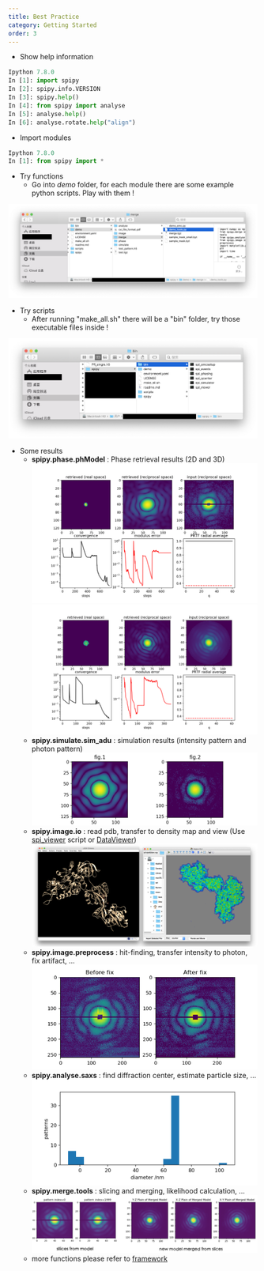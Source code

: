 ```yaml
---
title: Best Practice
category: Getting Started
order: 3
---
```


* Show help information
```python
Ipython 7.8.0
In [1]: import spipy
In [2]: spipy.info.VERSION
In [3]: spipy.help()
In [4]: from spipy import analyse
In [5]: analyse.help()
In [6]: analyse.rotate.help("align")
```

* Import modules
```python
Ipython 7.8.0
In [1]: from spipy import *
```

* Try functions
    * Go into *demo* folder, for each module there are some example python scripts. Play with them !

![practice_demo](../../images/testfolder.png)

* Try scripts
	* After running "make_all.sh" there will be a "bin" folder, try those executable files inside !

![practice_scripts](../../images/binfolder.png)

* Some results
	* **spipy.phase.phModel** : Phase retrieval results (2D and 3D)
![prnf-re-2d](../../images/2D-phasing.png)
![prnf-re-3d](../../images/3D-phasing.png)
	* **spipy.simulate.sim_adu** : simulation results (intensity pattern and photon pattern)
![simulation](../../images/simulation.png)
	* **spipy.image.io** : read pdb, transfer to density map and view (Use [spi_viewer](../dScripts/Introduction.md) script or [DataViewer](https://github.com/estonshi/DataViewer))
![readpdb](../../images/pdb2density.jpg)
	* **spipy.image.preprocess** : hit-finding, transfer intensity to photon, fix artifact, ...
![fix-artifact](../../images/fix_art_auto.png)
	* **spipy.analyse.saxs** : find diffraction center, estimate particle size, ...
![particle-size](../../images/particle-size-estimate.png)
	* **spipy.merge.tools** : slicing and merging, likelihood calculation, ...
![slimerg](../../images/slicing_merging.png)
	* more functions please refer to [framework](framework.md)